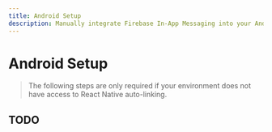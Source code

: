 ```yaml
---
title: Android Setup
description: Manually integrate Firebase In-App Messaging into your Android application. 
---
```


# Android Setup

> The following steps are only required if your environment does not have access to React Native
auto-linking. 

## TODO
